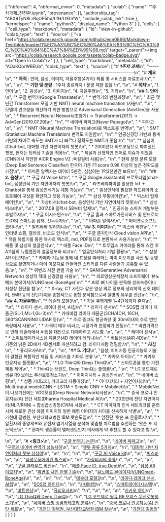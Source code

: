 {
  "nbformat": 4,
  "nbformat_minor": 0,
  "metadata": {
    "colab": {
      "name": "1주차과제_전진환.ipynb",
      "provenance": [],
      "authorship_tag": "ABX9TyN8LrRqOP5hd/LfH/LtEhYW",
      "include_colab_link": true
    },
    "kernelspec": {
      "name": "python3",
      "display_name": "Python 3"
    }
  },
  "cells": [
    {
      "cell_type": "markdown",
      "metadata": {
        "id": "view-in-github",
        "colab_type": "text"
      },
      "source": [
        "<a href=\"https://colab.research.google.com/github/Jeon0866/Markdown-Test/blob/master/1%EC%A3%BC%EC%B0%A8%EA%B3%BC%EC%A0%9C_%EC%A0%84%EC%A7%84%ED%99%98.md\" target=\"_parent\"><img src=\"https://colab.research.google.com/assets/colab-badge.svg\" alt=\"Open In Colab\"/></a>"
      ]
    },
    {
      "cell_type": "markdown",
      "metadata": {
        "id": "AOxKQbrWBEUb",
        "colab_type": "text"
      },
      "source": [
        "# ___1주차 과제___\n",
        "----------------------------------------------------------------------\n",
        "# __개요__\n",
        "* __목적__ : 언어, 음성, 이미지, 자율주행(4가지) 제품 및 서비스를 자료조사.\n",
        "             \n",
        " \n",
        "* __기한 및 분량__ : 1주차 종료까지 / 분량 제한 없음  \n",
        "\n",
        "# __목차__\n",
        "1. 언어 \n",
        "2. 음성\n",
        "3. 이미지\n",
        "4. 자율주행\n",
        "5. 기타\n",
        "\n",
        "## __1. 언어__\n",
        "* 구글 번역기(Google Translate)\n",
        " * 번역기의 변천과정\n",
        "\n",
        "   최근 몇년간 Transformer 모델 기반 NMT( neural machine translation )사용\n",
        "\n",
        "   모델의 견고성을 개선하기 위한 방법으로 Adversarial Generation (AdvGen)을 사용\n",
        " * Recurrent Neural Network(초창기) -> Transformer(2017) -> AdvGen(2019.07.29)\n",
        "\n",
        "* 네이버 파파고(Naver Papago)\n",
        " * 파파고\n",
        "  \n",
        "   NMT (Neural Machine Translation)로 텍스트를 번역\n",
        "\n",
        "   SMT (Statistical Machine Translation) 번역도 지원함\n",
        "\n",
        "   인공신경망 기반과 통계기반의 차이로 속도는 SMT가 더 빠르나 정확도는 NMT가 좋음.\n",
        "\n",
        "* 심심이(Chat-bot, 대화형 기반 자연어처리 챗봇)\n",
        " * 2000년대 하드코딩으로 짜여졌던 챗봇, 현재는 딥러닝 기술을 적용\n",
        "\n",
        "   욕설과 선정적인 언어로 이슈가 되었음(CNN에서 착안한 AICR Engine V2 :욕설필터 사용)\n",
        "\n",
        "   현재 문장 분류 모델(Deep Bad Sentence Classifier) 한국어 기준 F1 score 0.98 이상의 높은 정확도를 가짐\n",
        "  * 아마존 알렉사는 데이터 5만건, 심심이는 1억2천만건 보유\n",
        "\n",
        "## __2. 음성__\n",
        "* 구글 AI Voice kit\n",
        " * 구글 Google assistant의 프로토타입(chat-bot, 음성인식 기반 자연어처리 챗봇)\n",
        "\n",
        "   라즈베리파이를 활용한 IoT + Chatbot을 통해 음성인식기능 체험 가능\n",
        "\n",
        "   음성인식에 필요한 하드웨어와 소프트웨어 구성을 확인하고 셋팅 가능\n",
        "\n",
        "* 삼성 무풍에어컨\n",
        " * 빅스비 탑재 에어컨\n",
        "\n",
        "* 가상비서(chat-bot, 음성인식 기반 자연어처리 챗봇)\n",
        " * 삼성 빅스비\n",
        "\n",
        "   2017.08 갤럭시 S8부터 탑재\n",
        "\n",
        "   인공지능 스피커 개발부분 후발주자\n",
        " * 구글 어시스턴스\n",
        "\n",
        "   구글 홈과 스마트가전서비스 및 안드로이드(OS) 스마트폰 탑재, 선두주자\n",
        "   \n",
        " * 아마존 알렉사\n",
        " * 마이크로소프트 코타나\n",
        " * 알리바바 알리지니\n",
        "\n",
        "## __3. 이미지__\n",
        "* 빅스비 비전\n",
        " * 인터넷 쇼핑, 갤러리, 바코드 인식\n",
        "\n",
        "* 구글 문자인식 Cloud vision API\n",
        " * 책을 복합기를 통한 복사로 텍스트, md, PDF등으로 변환해서 사용가능\n",
        "\n",
        "* 애플 및 삼성의 얼굴인식\n",
        " * 애플 Face ID\n",
        "   * 트루뎁스 카메라를 통해 스캔 후 A11칩의 뉴럴엔진이 얼굴정보와 비교\n",
        "     얼굴인식처리 기법 활용\n",
        "\n",
        " * 삼성 AR 이모지\n",
        "   * 카메라 기능을 통해 내 표정을 따라하는 마이 이모지를 사진 및 동영상으로 촬영하거나 마이 이모지로 만들어진 스티커를 다른 사람들과 공유할 수 있음.\n",
        "\n",
        "* 위변조 사진 판별 기술 \n",
        " * GAN(Generative Adversarial Network) 생성적 적대 신경망을 사용\n",
        "\n",
        "* 의료영상분석장치 소프트웨어 ‘뷰노메드 본에이지(VUNOmed-BoneAge)'\n",
        " * AI로 뼈 나이를 판독해 성조숙증이나 저성장 진단을 함.\n",
        " * X-ray, CT 사진과 같은 영상 의료 정보와 생리학적 신호 데이터, EMR 등의 진단기록을 종합적으로 통합 분석함으로써 질병의 유무를 진단\n",
        "\n",
        "## __4. 자율주행__\n",
        "* 테슬라 모델3\n",
        " * 자율 주행레벨 1~4단계까지 존재\n",
        "\n",
        "* 라이다 센서, 레이더 센서, AI칩\n",
        " * 라이다 센서\n",
        "   * SOS랩 라이다 제품군(SL-1,ML-1,GL-3)\n",
        "   * 카네비컴 라이다 제품군(3CH/4CH, 16CH, 360°SCANNING LIDAR 등)\n",
        "   * 주로 중고도 항공측량 및 30m이내의 수로 연안측량에서 사용\n",
        "   * 가격이 매우 비싸고, 시장가격 안정화가 안됨\n",
        "   * 비싼가격으로 인해 테슬라에서 AI칩을 대안으로 대체하려고 시도함. \n",
        "\n",
        " * 레이더 센서\n",
        "   * 스마트레이더시스템 제품군(4D 레이더 레티나)\n",
        "   * 비트센싱(AIR 4D)\n",
        "   * 기존의 낡은 2D에서 4D센서로 개선하려고 함. 라이다처럼 정밀함.\n",
        "\n",
        " * AI칩\n",
        "   * 퓨리오사AI\n",
        "\n",
        "\n",
        "## __5. 기타__\n",
        "음성, 이미지등 인공지능의 기술이 결합된 복합적인 제품 및 서비스를 기타로 분류 \n",
        "* 카카오 아이\n",
        " * 카카오 인공지능 플랫폼\n",
        "\n",
        "* LG ThinQ와 Deep ThinQ\n",
        " * 스마트폰을 통한 가전제품 제어\n",
        " * ThinQ는 브랜드, Deep ThinQ는 플랫폼\n",
        " \n",
        "* LG 코드제로 씽큐 R9 보이스 무선로봇청소기\n",
        " * 이미지처리 + 음성인식\n",
        "\n",
        "* 네이버 쇼핑\n",
        " * 상품 카테고리, 카테고리 자동매칭\n",
        " * 이미지처리 + 자연어처리\n",
        " * Multi-input model(CNN + LSTM + Simple CNN + Mobilnet)\n",
        "   * MobileNet이 나오기전에는 VGG모델(Deep Neural Network)사용\n",
        "\n",
        "* 중국 코로나 인공지능(A) 진단 세트(Dharma Hospital Medical AI)\n",
        " * 20초만에 진단 자연어처리(NLP/RNN) + 합성곱신경망(CNN) 사용\n",
        " * CT 이미지의 인식 네트워크를 훈련시켜 새로운 관상 폐렴 이미지와 일반 폐렴 이미지의 차이를 신속하게 식별\n",
        "\n",
        "* 가천대 길병원, 부산대학교병원 IBM 왓슨도입\n",
        " * 암진단 '왓슨 포 온콜로지\n",
        " * 암환자의 종양세포와 유전자 염기서열을 분석해 맞춤형 치료법을 추천하는 '왓슨 포 지노믹스\n",
        " * 환자의 생존률이 몇퍼센트인지 의사에게 약 추천도 할 수 있다고 함.\n",
        "-----------------------------------------------------------------------------\n",
        "\n",
        "# __<링크>__\n",
        "\n",
        "[구글 번역기 논문](https://ai.googleblog.com/2019/07/robust-neural-machine-translation.html)\n",
        "\n",
        "[네이버 파파고](https://biz.chosun.com/site/data/html_dir/2016/11/08/2016110802495.html)\n",
        "\n",
        "[구글과 네이버 번역기 성능차이](https://yeolco.tistory.com/165)\n",
        "\n",
        "[챗봇 종류 5가지](https://www.google.com/search?sxsrf=ALeKk03GH1WCBCU4Z8zJdV9hxSrKmhuJVQ%3A1590078322420&ei=cqvGXueUGYO0mAXJr4HwAQ&q=%EC%B1%97%EB%B4%87+%EC%A2%85%EB%A5%98&oq=%EC%B1%97%EB%B4%87+%EC%A2%85%EB%A5%98&gs_lcp=CgZwc3ktYWIQAzICCAAyBggAEAgQHjIGCAAQBRAeOgcIIxDqAhAnOgoIIxDqAhAnEIsDOgQIIxAnOgUIABCDAToICAAQgwEQiwM6BAgAEAo6BAgAEEM6BwgAEEMQiwM6BQgAEIsDOgQIABADOgUIABDNAjoECAAQEzoHCAAQExCLAzoKCAAQgwEQFBCHAjoHCAAQFBCHAjoHCAAQChCLA1DmEVjMkgFg_pMBaBhwAHgCgAGoAYgBtiSSAQQwLjMymAEAoAEBqgEHZ3dzLXdperABBrgBAg&sclient=psy-ab&ved=0ahUKEwjnlcqsr8XpAhUDGqYKHclXAB4Q4dUDCAw&uact=5)\n",
        "\n",
        "[대화형 기반 자연어처리 챗봇 심심이](http://www.engjournal.co.kr/news/articleView.html?idxno=429)\n",
        "\n",
        "\n",
        "\n",
        "\n",
        "[구글 AI Voice kit](https://aiyprojects.withgoogle.com/voice/)\n",
        "\n",
        "[빅스비](https://www.etoday.co.kr/news/view/1550759)\n",
        "\n",
        "[삼성무풍에어컨 빅스비](https://www.samsung.com/sec/air-conditioners/floor-standing-af25n9970mfk/)\n",
        "\n",
        "[가상비서의 종류](https://ko.wikipedia.org/wiki/%EA%B0%80%EC%83%81_%EB%B9%84%EC%84%9C)\n",
        "\n",
        "\n",
        "\n",
        "\n",
        "[구글 클라우드 비전](https://cloud.google.com/vision/docs/ocr?hl=ko)\n",
        "\n",
        "[애플 Face ID, true Depth](https://news.joins.com/article/22090087)\n",
        "\n",
        "[삼성 AR 이모지](https://www.samsungsvc.co.kr/online/faqView.do?faqId=KNOW0000039282)\n",
        "\n",
        "[위변조 사진 판별 기술](http://www.bigbangangels.com/%EB%A1%9C%EB%AF%BC/)\n",
        "\n",
        "[뷰노메드 본에이지(VUNOmed-BoneAge)](http://www.biospectator.com/view/news_view.php?varAtcId=5485)\n",
        "\n",
        "\n",
        "\n",
        "\n",
        "[테슬라 모델3](https://namu.wiki/w/%ED%85%8C%EC%8A%AC%EB%9D%BC%20%EB%AA%A8%EB%8D%B8%203)\n",
        "\n",
        "[라이다·레이더 센서, AI칩](https://blog.naver.com/kpfisnet/221907981114)\n",
        "\n",
        "[SOS랩 라이다](http://soslab.co/ko/home-ko/)\n",
        "\n",
        "[카네비컴](http://www.carnavi.com/product-lidar)\n",
        "\n",
        "[스마트레이더시스템](https://www.kipost.net/news/articleView.html?idxno=202280)\n",
        "\n",
        "[비트센싱](http://bitsensing.com/kor/product/air.php)\n",
        "\n",
        "[퓨리오사AI](http://d2startup.com/portfolio/19)\n",
        "\n",
        "\n",
        "\n",
        "\n",
        "[카카오 아이](https://ko.wikipedia.org/wiki/%EC%B9%B4%EC%B9%B4%EC%98%A4_%EC%95%84%EC%9D%B4)\n",
        "\n",
        "[LG ThinQ와 Deep ThinQ](https://post.naver.com/viewer/postView.nhn?volumeNo=13990306&memberNo=516856)\n",
        "\n",
        "[LG 코드제로 씽큐 R9 보이스 무선로봇청소기](https://m.blog.naver.com/itcools/221835405877)\n",
        "\n",
        "[네이버 쇼핑 상품카테고리 분류](https://d2.naver.com/helloworld/1264836)\n",
        "\n",
        "[중국 코로나 인공지능(A) 진단 세트](http://www.aitimes.kr/news/articleView.html?idxno=15514)\n",
        "\n",
        "[가천대 길병원, 부산대학교병원 IBM 왓슨](https://biz.chosun.com/site/data/html_dir/2017/01/24/2017012401959.html)\n",
        "\n",
        "[가천대 길병원](https://medigatenews.com/news/747834046)"
      ]
    }
  ]
}